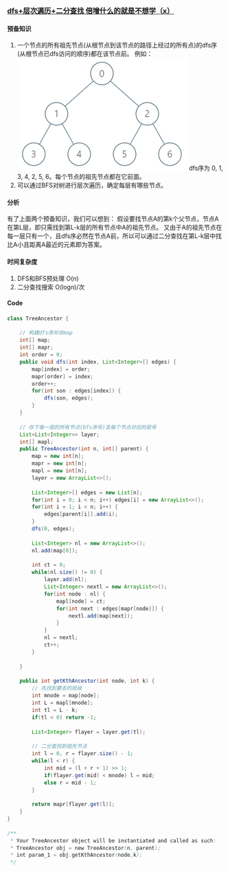 ### [dfs+层次遍历+二分查找 倍增什么的就是不想学（x）](https://leetcode.cn/problems/kth-ancestor-of-a-tree-node/solutions/288228/dfsceng-ci-bian-li-er-fen-cha-zhao-bei-zeng-shi-ya/)

#### 预备知识

1. 一个节点的所有祖先节点(从根节点到该节点的路径上经过的所有点)的dfs序(从根节点已dfs访问的顺序)都在该节点前。 例如：
    ![](./assets/img/Solution1483_oth_03_01.png)
    dfs序为 0, 1, 3, 4, 2, 5, 6。每个节点的祖先节点都在它前面。
2. 可以通过BFS对树进行层次遍历，确定每层有哪些节点。

#### 分析

有了上面两个预备知识，我们可以想到： 假设要找节点A的第k个父节点，节点A在第L层，即只需找到第L-k层的所有节点中A的祖先节点。 又由于A的祖先节点在每一层只有一个，且dfs序必然在节点A前，所以可以通过二分查找在第L-k层中找比A小且距离A最近的元素即为答案。

#### 时间复杂度

1. DFS和BFS预处理 O(n)
2. 二分查找搜索 O(logn)/次

#### Code

```java
class TreeAncestor {
    
    // 构建dfs序并存map
    int[] map;
    int[] mapr;
    int order = 0;
    public void dfs(int index, List<Integer>[] edges) {
        map[index] = order;
        mapr[order] = index;
        order++;
        for(int son : edges[index]) {
            dfs(son, edges);
        }
    }
    
    // 存下每一层的所有节点(bfs序号)及每个节点对应的层号
    List<List<Integer>> layer;
    int[] mapl;
    public TreeAncestor(int n, int[] parent) {
        map = new int[n];
        mapr = new int[n];
        mapl = new int[n];
        layer = new ArrayList<>();
        
        List<Integer>[] edges = new List[n];
        for(int i = 0; i < n; i++) edges[i] = new ArrayList<>();
        for(int i = 1; i < n; i++) {
            edges[parent[i]].add(i);
        }
        dfs(0, edges);
        
        List<Integer> nl = new ArrayList<>();
        nl.add(map[0]);
    
        int ct = 0;
        while(nl.size() != 0) {
            layer.add(nl);
            List<Integer> nextl = new ArrayList<>();
            for(int node : nl) {
                mapl[node] = ct;
                for(int next : edges[mapr[node]]) {
                    nextl.add(map[next]);
                }
            }
            nl = nextl;
            ct++;
        }
        
    }
    
    public int getKthAncestor(int node, int k) {
        // 先找到要去的层级
        int mnode = map[node];
        int L = mapl[mnode];
        int tl = L - k;
        if(tl < 0) return -1;
        
        List<Integer> flayer = layer.get(tl);
        
        // 二分查找到祖先节点
        int l = 0, r = flayer.size() - 1;
        while(l < r) {
            int mid = (l + r + 1) >> 1;
            if(flayer.get(mid) < mnode) l = mid;
            else r = mid - 1;
        }

        return mapr[flayer.get(l)];
    }
}

/**
 * Your TreeAncestor object will be instantiated and called as such:
 * TreeAncestor obj = new TreeAncestor(n, parent);
 * int param_1 = obj.getKthAncestor(node,k);
 */
```
